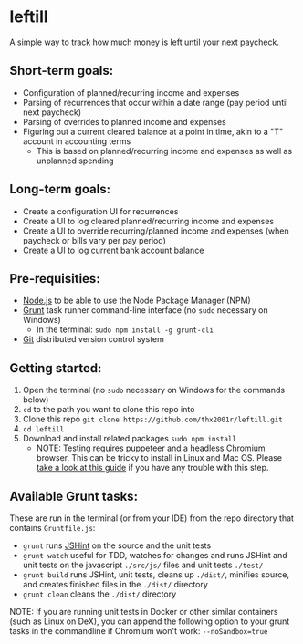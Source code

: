 # leftill
A simple way to track how much money is left until your next paycheck.

## Short-term goals:
* Configuration of planned/recurring income and expenses
* Parsing of recurrences that occur within a date range (pay period until next paycheck)
* Parsing of overrides to planned income and expenses
* Figuring out a current cleared balance at a point in time, akin to a "T" account in accounting terms
  * This is based on planned/recurring income and expenses as well as unplanned spending

## Long-term goals:
* Create a configuration UI for recurrences
* Create a UI to log cleared planned/recurring income and expenses
* Create a UI to override recurring/planned income and expenses (when paycheck or bills vary per pay period)
* Create a UI to log current bank account balance

## Pre-requisities:
* [Node.js](https://nodejs.org/) to be able to use the Node Package Manager (NPM)
* [Grunt](https://gruntjs.com/) task runner command-line interface (no `sudo` necessary on Windows)
  * In the terminal: `sudo npm install -g grunt-cli`
* [Git](https://git-scm.com/) distributed version control system

## Getting started:
1. Open the terminal (no `sudo` necessary on Windows for the commands below)
2. `cd` to the path you want to clone this repo into
3. Clone this repo `git clone https://github.com/thx2001r/leftill.git`
4. `cd leftill`
5. Download and install related packages `sudo npm install`
   * NOTE: Testing requires puppeteer and a headless Chromium browser.  This can be tricky to install in Linux and Mac OS.  Please [take a look at this guide](https://github.com/GoogleChrome/puppeteer/issues/3443) if you have any trouble with this step.

## Available Grunt tasks:
These are run in the terminal (or from your IDE) from the repo directory that contains `Gruntfile.js`:
* `grunt` runs [JSHint](https://jshint.com/) on the source and the unit tests
* `grunt watch` useful for TDD, watches for changes and runs JSHint and unit tests on the javascript `./src/js/` files and unit tests `./test/`
* `grunt build` runs JSHint, unit tests, cleans up `./dist/`, minifies source, and creates finished files in the `./dist/` directory
* `grunt clean` cleans the `./dist/` directory

NOTE: If you are running unit tests in Docker or other similar containers (such as Linux on DeX), you can append the following option to your grunt tasks in the commandline if Chromium won't work: `--noSandbox=true`
